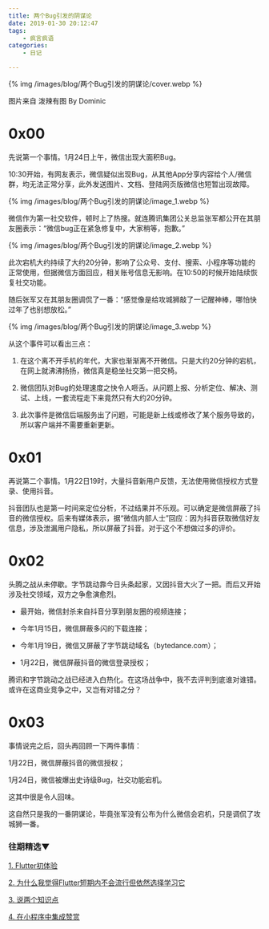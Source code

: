 ```yaml
---
title: 两个Bug引发的阴谋论
date: 2019-01-30 20:12:47
tags:
	- 疯言疯语
categories:
	- 日记

---
```


{% img /images/blog/两个Bug引发的阴谋论/cover.webp %}

图片来自 泼辣有图 By Dominic


# 0x00

先说第一个事情。1月24日上午，微信出现大面积Bug。

10:30开始，有网友表示，微信疑似出现Bug，从其他App分享内容给个人/微信群，均无法正常分享，此外发送图片、文档、登陆网页版微信也短暂出现故障。

<!--more-->

{% img /images/blog/两个Bug引发的阴谋论/image_1.webp %}

微信作为第一社交软件，顿时上了热搜。就连腾讯集团公关总监张军都公开在其朋友圈表示：“微信bug正在紧急修复中，大家稍等，抱歉。”

{% img /images/blog/两个Bug引发的阴谋论/image_2.webp %}

此次宕机大约持续了大约20分钟，影响了公众号、支付、搜索、小程序等功能的正常使用，但据微信方面回应，相关账号信息无影响。在10:50的时候开始陆续恢复社交功能。

随后张军又在其朋友圈调侃了一番：“感觉像是给攻城狮敲了一记醒神棒，哪怕快过年了也别想放松。”

{% img /images/blog/两个Bug引发的阴谋论/image_3.webp %}

从这个事件可以看出三点：

1. 在这个离不开手机的年代，大家也渐渐离不开微信。只是大约20分钟的宕机，在网上就沸沸扬扬，微信真是稳坐社交第一把交椅。

2. 微信团队对Bug的处理速度之快令人咂舌。从问题上报、分析定位、解决、测试、上线，一套流程走下来竟然只有大约20分钟。

3. 此次事件是微信后端服务出了问题，可能是新上线或修改了某个服务导致的，所以客户端并不需要重新更新。

# 0x01

再说第二个事情。1月22日19时，大量抖音新用户反馈，无法使用微信授权方式登录、使用抖音。

抖音团队也是第一时间来定位分析，不过结果并不乐观。可以确定是微信屏蔽了抖音的微信授权。后来有媒体表示，据“微信内部人士”回应：因为抖音获取微信好友信息，涉及泄漏用户隐私，所以屏蔽了抖音。对于这个不想做过多的评价。

# 0x02

头腾之战从未停歇。字节跳动靠今日头条起家，又因抖音大火了一把。而后又开始涉及社交领域，双方之争愈演愈烈。

* 最开始，微信封杀来自抖音分享到朋友圈的视频连接；

* 今年1月15日，微信屏蔽多闪的下载连接；

* 今年1月19日，微信又屏蔽了字节跳动域名（bytedance.com）；

* 1月22日，微信屏蔽抖音的微信登录授权；

腾讯和字节跳动之战已经进入白热化。在这场战争中，我不去评判到底谁对谁错。或许在这商业竞争之中，又岂有对错之分？

# 0x03

事情说完之后，回头再回顾一下两件事情：

1月22日，微信屏蔽抖音的微信授权；

1月24日，微信被爆出史诗级Bug，社交功能宕机。

这其中很是令人回味。

这自然只是我的一番阴谋论，毕竟张军没有公布为什么微信会宕机，只是调侃了攻城狮一番。


### 往期精选▼

[1. Flutter初体验](https://mp.weixin.qq.com/s?__biz=MzUxNjMzMzk3Ng==&mid=2247483824&idx=1&sn=7eb1136636058eef859cec833807f812&chksm=f9a84947cedfc051555c8ec9413cc16faacee32aee183dbb5c9b94c42c7cc8583177dd3b36cd&token=1073312084&lang=zh_CN#rd)

[2. 为什么我觉得Flutter短期内不会流行但依然选择学习它](https://mp.weixin.qq.com/s?__biz=MzUxNjMzMzk3Ng==&mid=2247483809&idx=1&sn=b07e91d707efed590e2e324120a7722b&chksm=f9a84956cedfc040a5381b73c4923af25dcb199a51a95008763cf98f6568d7ef576f790ac17a&token=1073312084&lang=zh_CN#rd)

[3. 说两个知识点](https://mp.weixin.qq.com/s?__biz=MzUxNjMzMzk3Ng==&mid=2247483809&idx=2&sn=2c01cd74ed6d6695d4477772af67f39a&chksm=f9a84956cedfc04019d5538990a0299f130dfbd09c62dc812f43f60c4b9f73036ebac72ec5ca&token=1073312084&lang=zh_CN#rd)

[4. 在小程序中集成赞赏](https://mp.weixin.qq.com/s?__biz=MzUxNjMzMzk3Ng==&mid=2247483780&idx=1&sn=643d282c7be6ae095106fca0651695c2&chksm=f9a84973cedfc065814ff0ad2668c49f89cd7340a72447e88116b219f12c3281643842c0a254&token=1073312084&lang=zh_CN#rd)







